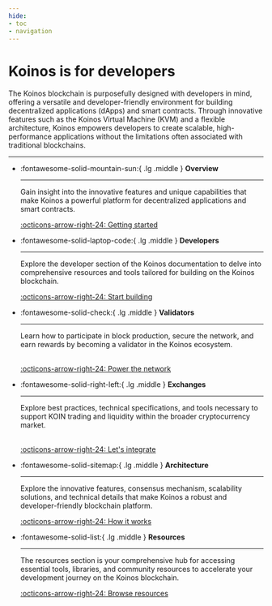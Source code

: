 ```yaml
---
hide:
- toc
- navigation
---
```

# Koinos is for developers
The Koinos blockchain is purposefully designed with developers in mind, offering a versatile and developer-friendly environment for building decentralized applications (dApps) and smart contracts. Through innovative features such as the Koinos Virtual Machine (KVM) and a flexible architecture, Koinos empowers developers to create scalable, high-performance applications without the limitations often associated with traditional blockchains.

---

<div class="grid cards" markdown>

-   :fontawesome-solid-mountain-sun:{ .lg .middle } __Overview__

    ---

    Gain insight into the innovative features and unique capabilities that make Koinos a powerful platform for decentralized applications and smart contracts.

    [:octicons-arrow-right-24: Getting started](overview/index.md)

-   :fontawesome-solid-laptop-code:{ .lg .middle } __Developers__

    ---

    Explore the developer section of the Koinos documentation to delve into comprehensive resources and tools tailored for building on the Koinos blockchain.

    [:octicons-arrow-right-24: Start building](developers/index.md)

-   :fontawesome-solid-check:{ .lg .middle } __Validators__

    ---

    Learn how to participate in block production, secure the network, and earn rewards by becoming a validator in the Koinos ecosystem.
    <br/><br/>

    [:octicons-arrow-right-24: Power the network](validators/index.md)

-   :fontawesome-solid-right-left:{ .lg .middle } __Exchanges__

    ---

    Explore best practices, technical specifications, and tools necessary to support KOIN trading and liquidity within the broader cryptocurrency market.
    <br/><br/>

    [:octicons-arrow-right-24: Let's integrate](exchanges/index.md)

-   :fontawesome-solid-sitemap:{ .lg .middle } __Architecture__

    ---

    Explore the innovative features, consensus mechanism, scalability solutions, and technical details that make Koinos a robust and developer-friendly blockchain platform.

    [:octicons-arrow-right-24: How it works](architecture/index.md)

-   :fontawesome-solid-list:{ .lg .middle } __Resources__

    ---

    The resources section is your comprehensive hub for accessing essential tools, libraries, and community resources to accelerate your development journey on the Koinos blockchain. 

    [:octicons-arrow-right-24: Browse resources](resources/index.md)
</div>